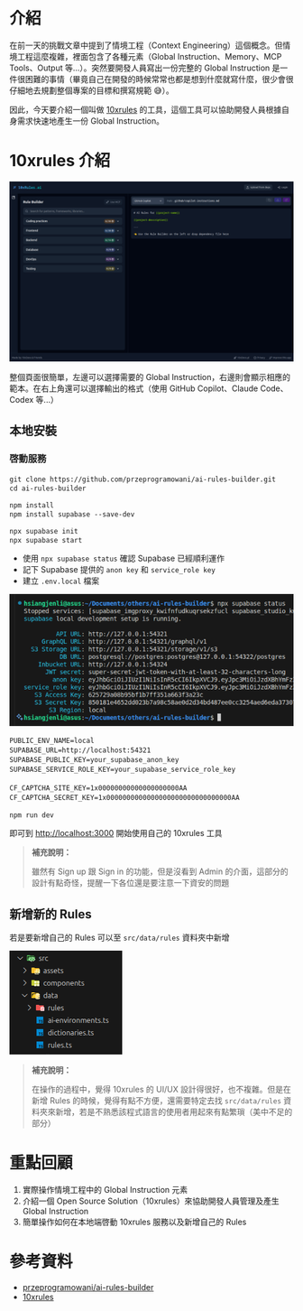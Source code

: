 # 介紹

在前一天的挑戰文章中提到了情境工程（Context Engineering）這個概念。但情境工程這麼複雜，裡面包含了各種元素（Global Instruction、Memory、MCP Tools、Output 等...）。突然要開發人員寫出一份完整的 Global Instruction 是一件很困難的事情（畢竟自己在開發的時候常常也都是想到什麼就寫什麼，很少會很仔細地去規劃整個專案的目標和撰寫規範 😅）。

因此，今天要介紹一個叫做 [10xrules](https://10xrules.ai) 的工具，這個工具可以協助開發人員根據自身需求快速地產生一份 Global Instruction。

# 10xrules 介紹

![20250902202713](https://raw.githubusercontent.com/hsiangjenli/pic-bed/main/images/20250902202713.png)

整個頁面很簡單，左邊可以選擇需要的 Global Instruction，右邊則會顯示相應的範本。在右上角還可以選擇輸出的格式（使用 GitHub Copilot、Claude Code、Codex 等...）

## 本地安裝

### 啓動服務

```shell
git clone https://github.com/przeprogramowani/ai-rules-builder.git
cd ai-rules-builder
```

```shell
npm install
npm install supabase --save-dev
```

```shell
npx supabase init
npx supabase start
```

- 使用 `npx supabase status` 確認 Supabase 已經順利運作
- 記下 Supabase 提供的 `anon key` 和 `service_role key`
- 建立 `.env.local` 檔案

![20250902231357](https://raw.githubusercontent.com/hsiangjenli/pic-bed/main/images/20250902231357.png)

```txt
PUBLIC_ENV_NAME=local
SUPABASE_URL=http://localhost:54321
SUPABASE_PUBLIC_KEY=your_supabase_anon_key
SUPABASE_SERVICE_ROLE_KEY=your_supabase_service_role_key

CF_CAPTCHA_SITE_KEY=1x00000000000000000000AA
CF_CAPTCHA_SECRET_KEY=1x0000000000000000000000000000000AA
```

```shell
npm run dev
```

即可到 [http://localhost:3000](http://localhost:3000) 開始使用自己的 10xrules 工具

> **補充說明：**
>
> 雖然有 Sign up 跟 Sign in 的功能，但是沒看到 Admin 的介面，這部分的設計有點奇怪，提醒一下各位還是要注意一下資安的問題

## 新增新的 Rules

若是要新增自己的 Rules 可以至 `src/data/rules` 資料夾中新增

![20250902225343](https://raw.githubusercontent.com/hsiangjenli/pic-bed/main/images/20250902225343.png)

> **補充說明：**
>
> 在操作的過程中，覺得 10xrules 的 UI/UX 設計得很好，也不複雜。但是在新增 Rules 的時候，覺得有點不方便，還需要特定去找 `src/data/rules` 資料夾來新增，若是不熟悉該程式語言的使用者用起來有點繁瑣（美中不足的部分）

# 重點回顧

1. 實際操作情境工程中的 Global Instruction 元素
1. 介紹一個 Open Source Solution（10xrules）來協助開發人員管理及產生 Global Instruction
1. 簡單操作如何在本地端啓動 10xrules 服務以及新增自己的 Rules

# 參考資料

- [przeprogramowani/ai-rules-builder](https://github.com/przeprogramowani/ai-rules-builder)
- [10xrules](https://10xrules.ai)